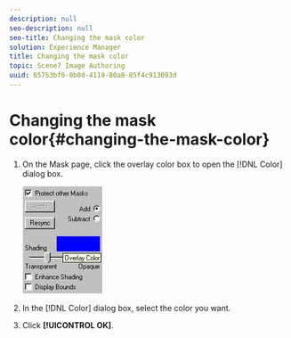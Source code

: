 ```yaml
---
description: null
seo-description: null
seo-title: Changing the mask color
solution: Experience Manager
title: Changing the mask color
topic: Scene7 Image Authoring
uuid: 65753bf6-0b0d-4119-80a8-85f4c913093d
---
```


# Changing the mask color{#changing-the-mask-color}

1. On the Mask page, click the overlay color box to open the [!DNL Color] dialog box.

   ![](assets/mask_pg.png)

1. In the [!DNL Color] dialog box, select the color you want.
1. Click **[!UICONTROL OK]**.
